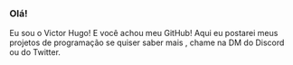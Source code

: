 ### Olá!

Eu sou o Victor Hugo! E você achou meu GitHub!
Aqui eu postarei meus projetos de programação se quiser saber mais , chame na DM do Discord ou do Twitter.
